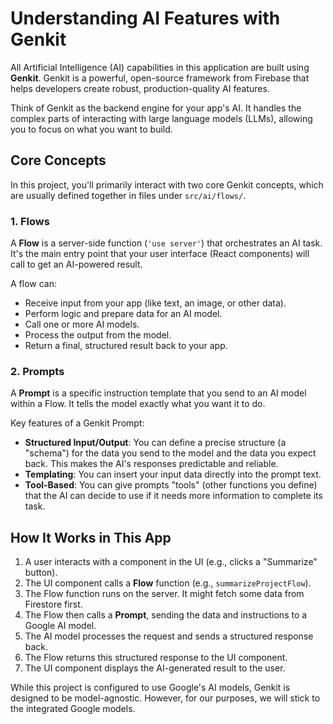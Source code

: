 # Understanding AI Features with Genkit

All Artificial Intelligence (AI) capabilities in this application are built using **Genkit**. Genkit is a powerful, open-source framework from Firebase that helps developers create robust, production-quality AI features.

Think of Genkit as the backend engine for your app's AI. It handles the complex parts of interacting with large language models (LLMs), allowing you to focus on what you want to build.

## Core Concepts

In this project, you'll primarily interact with two core Genkit concepts, which are usually defined together in files under `src/ai/flows/`.

### 1. Flows

A **Flow** is a server-side function (`'use server'`) that orchestrates an AI task. It's the main entry point that your user interface (React components) will call to get an AI-powered result.

A flow can:
- Receive input from your app (like text, an image, or other data).
- Perform logic and prepare data for an AI model.
- Call one or more AI models.
- Process the output from the model.
- Return a final, structured result back to your app.

### 2. Prompts

A **Prompt** is a specific instruction template that you send to an AI model within a Flow. It tells the model exactly what you want it to do.

Key features of a Genkit Prompt:
- **Structured Input/Output**: You can define a precise structure (a "schema") for the data you send to the model and the data you expect back. This makes the AI's responses predictable and reliable.
- **Templating**: You can insert your input data directly into the prompt text.
- **Tool-Based**: You can give prompts "tools" (other functions you define) that the AI can decide to use if it needs more information to complete its task.

## How It Works in This App

1.  A user interacts with a component in the UI (e.g., clicks a "Summarize" button).
2.  The UI component calls a **Flow** function (e.g., `summarizeProjectFlow`).
3.  The Flow function runs on the server. It might fetch some data from Firestore first.
4.  The Flow then calls a **Prompt**, sending the data and instructions to a Google AI model.
5.  The AI model processes the request and sends a structured response back.
6.  The Flow returns this structured response to the UI component.
7.  The UI component displays the AI-generated result to the user.

While this project is configured to use Google's AI models, Genkit is designed to be model-agnostic. However, for our purposes, we will stick to the integrated Google models.
